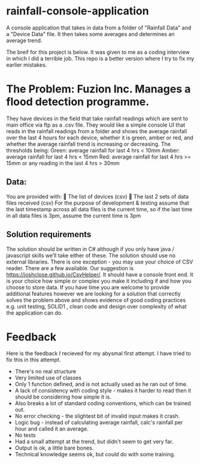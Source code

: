 # rainfall-console-application
A console application that takes in data from a folder of "Rainfall Data" and a "Device Data" file. It then takes some averages and determines an average trend.

The breif for this project is below. It was given to me as a coding interview in which I did a terrible job. This repo is a better version where I try to fix my earlier mistakes.  

# The Problem: Fuzion Inc. Manages a flood detection programme. 
They have devices in the field that take rainfall readings which are sent to main office via ftp as a .csv file.
They would like a simple console UI that reads in the rainfall readings from a folder and shows the average rainfall over the last 4 hours for each device, whether it is green, amber or red, and whether the average rainfall trend is increasing or decreasing. The thresholds being:
Green: average rainfall for last 4 hrs < 10mm
Amber: average rainfall for last 4 hrs < 15mm
Red: average rainfall for last 4 hrs >= 15mm or any reading in the last 4 hrs > 30mm
## Data:
You are provided with:  The list of devices (csv)  The last 2 sets of data files received (csv)
For the purpose of development & testing assume that the last timestamp across all data files is the current time, so if the last time in all data files is 3pm, assume the current time is 3pm

## Solution requirements
The solution should be written in C# although if you only have java / javascript skills we’ll take either of these. The
solution should use no external libraries. There is one exception - you may use your choice of CSV reader. There are a few available. Our suggestion is https://joshclose.github.io/CsvHelper/. It should have a console front end. It is your choice how simple or complex you make it including if and how you
choose to store data.
If you have time you are welcome to provide additional features however we are looking for a solution that correctly solves the problem above and shows evidence of good coding practices e.g. unit testing, SOLID1
, clean code and
design over complexity of what the application can do.

# Feedback
Here is the feedback I recieved for my abysmal first attempt. I have tried to fix this in this attempt.

- There's no real structure
- Very limited use of classes
- Only 1 function defined, and is not actually used as he ran out of time.
- A lack of consistency with coding style - makes it harder to read then it should be considering how simple it is.
- Also breaks a lot of standard coding conventions, which can be trained out.
- No error checking - the slightest bit of invalid input makes it crash.
- Logic bug - instead of calculating average rainfall, calc's rainfall per hour and called it an average.
- No tests
- Had a small attempt at the trend, but didn't seem to get very far.
- Output is ok, a little bare bones.
- Technical knowledge seems ok, but could do with some training.
